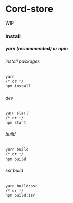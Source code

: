 # Cord-store

WIP

### Install
##### yarn (recommended) or npm
###### install packages
```bash
yarn
/* or */
npm install
```
###### dev
```bash
yarn start
/* or */
npm start
```
###### build
```bash
yarn build
/* or */
npm build
```
###### ssr build
```bash
yarn build:ssr
/* or */
npm build:ssr
```
